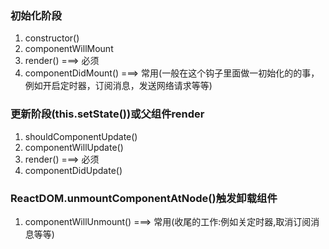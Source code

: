 ### 初始化阶段
1.  constructor()
2.  componentWillMount
3.  render()  ===> 必须
4.  componentDidMount() ===> 常用(一般在这个钩子里面做一初始化的的事，例如开启定时器，订阅消息，发送网络请求等等)
### 更新阶段(this.setState())或父组件render
1.  shouldComponentUpdate()
2.  componentWillUpdate()
3.  render()  ===> 必须
4.  componentDidUpdate()
### ReactDOM.unmountComponentAtNode()触发卸载组件
1. componentWillUnmount() ===> 常用(收尾的工作:例如关定时器,取消订阅消息等等)

   
